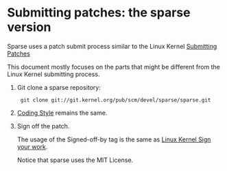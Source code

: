 Submitting patches: the sparse version
======================================

Sparse uses a patch submit process similar to the Linux Kernel
[Submitting Patches](https://www.kernel.org/doc/html/v4.12/process/submitting-patches.html)

This document mostly focuses on the parts that might be different from the Linux
Kernel submitting process.

1. Git clone a sparse repository:

        git clone git://git.kernel.org/pub/scm/devel/sparse/sparse.git

2. [Coding Style](https://www.kernel.org/doc/html/v4.12/process/coding-style.html) remains the same.

3. Sign off the patch.

   The usage of the Signed-off-by tag is the same as [Linux Kernel Sign your work](https://www.kernel.org/doc/html/v4.12/process/submitting-patches.html#sign-your-work-the-developer-s-certificate-of-origin).

   Notice that sparse uses the MIT License.

